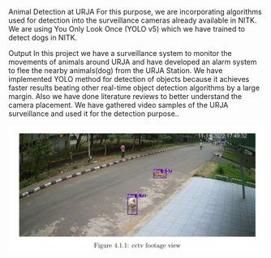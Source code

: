 Animal Detection at URJA For this purpose, we are incorporating algorithms used
for detection into the surveillance cameras already available in NITK. We are using
You Only Look Once (YOLO v5) which we have trained to detect dogs in NITK.

Output
In this project we have a surveillance system to monitor the movements of animals
around URJA and have developed an alarm system to flee the nearby animals(dog)
from the URJA Station. We have implemented YOLO method for detection of objects
because it achieves faster results beating other real-time object detection algorithms
by a large margin. Also we have done literature reviews to better understand the
camera placement. We have gathered video samples of the URJA surveillance and
used it for the detection purpose..

![alt text](https://github.com/gautamgoku/Yolov5-with-alarm-system/blob/master/image1.png?raw=true)
